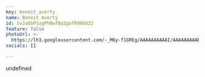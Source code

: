 ```yaml
---
key: benoit_averty
name: Benoit Averty
id: Sv3aObPSzgPhNwfBq1gofR966822
feature: false
photoUrl: >-
  https://lh3.googleusercontent.com/-_M6y-f1GREg/AAAAAAAAAAI/AAAAAAAAABo/WWXbmlPYMcQ/photo.jpg
socials: []

---
```


undefined
